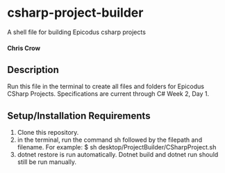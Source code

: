 # csharp-project-builder
A shell file for building Epicodus csharp projects

#### **Chris Crow**

## Description

Run this file in the terminal to create all files and folders for Epicodus CSharp Projects. Specifications are current through C# Week 2, Day 1.

## Setup/Installation Requirements

1. Clone this repository.
2. in the terminal, run the command sh followed by the filepath and filename. For example: $ sh desktop/ProjectBuilder/CSharpProject.sh
3. dotnet restore is run automatically. Dotnet build and dotnet run should still be run manually.
